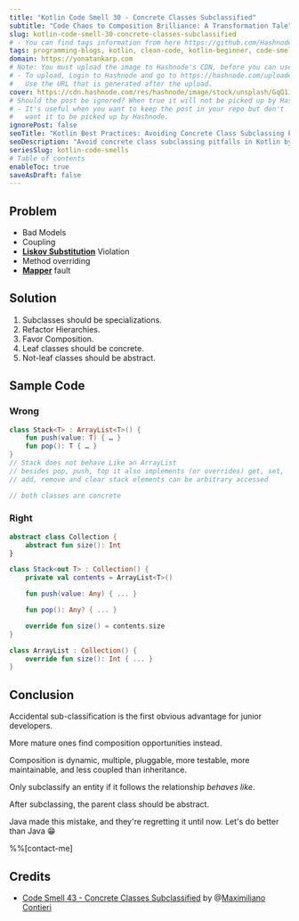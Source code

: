 ```yaml
---
title: "Kotlin Code Smell 30 - Concrete Classes Subclassified"
subtitle: "Code Chaos to Composition Brilliance: A Transformation Tale"
slug: kotlin-code-smell-30-concrete-classes-subclassified
# - You can find tags information from here https://github.com/Hashnode/support/blob/main/misc/tags.json
tags: programming-blogs, kotlin, clean-code, kotlin-beginner, code-smell-1
domain: https://yonatankarp.com
# Note: You must upload the image to Hashnode's CDN, before you can use it here.
# - To upload, Login to Hashnode and go to https://hashnode.com/uploader
#   Use the URL that is generated after the upload.
cover: https://cdn.hashnode.com/res/hashnode/image/stock/unsplash/GqQ1Jnl0TWQ/upload/a140e90b91e3367277d3cda82a0c44e9.jpeg
# Should the post be ignored? When true it will not be picked up by Hashnode.
# - It's useful when you want to keep the post in your repo but don't
#   want it to be picked up by Hashnode.
ignorePost: false
seoTitle: "Kotlin Best Practices: Avoiding Concrete Class Subclassing Pitfalls"
seoDescription: "Avoid concrete class subclassing pitfalls in Kotlin by mastering best practices, using composition, and understanding the Liskov Substitution Principle."
seriesSlug: kotlin-code-smells
# Table of contents
enableToc: true
saveAsDraft: false
---
```


## Problem

* Bad Models
* Coupling
* [**Liskov Substitution**](https://en.wikipedia.org/wiki/Liskov_substitution_principle) Violation
* Method overriding
* [**Mapper**](https://maximilianocontieri.com/what-is-wrong-with-software) fault

## Solution

1. Subclasses should be specializations.
2. Refactor Hierarchies.
3. Favor Composition.
4. Leaf classes should be concrete.
5. Not-leaf classes should be abstract.

## Sample Code

### Wrong

```kotlin
class Stack<T> : ArrayList<T>() {
    fun push(value: T) { … }
    fun pop(): T { … }
}
// Stack does not behave Like an ArrayList
// besides pop, push, top it also implements (or overrides) get, set,
// add, remove and clear stack elements can be arbitrary accessed

// both classes are concrete
```

### Right

```kotlin
abstract class Collection {
    abstract fun size(): Int
}

class Stack<out T> : Collection() {
    private val contents = ArrayList<T>()

    fun push(value: Any) { ... }

    fun pop(): Any? { ... }

    override fun size() = contents.size
}

class ArrayList : Collection() {
    override fun size(): Int { ... }
}
```

## Conclusion

Accidental sub-classification is the first obvious advantage for junior developers.

More mature ones find composition opportunities instead.

Composition is dynamic, multiple, pluggable, more testable, more maintainable, and less coupled than inheritance.

Only subclassify an entity if it follows the relationship *behaves like*.

After subclassing, the parent class should be abstract.

Java made this mistake, and they're regretting it until now. Let's do better than Java 😁

%%[contact-me]

## Credits

* [Code Smell 43 - Concrete Classes Subclassified](https://maximilianocontieri.com/code-smell-43-concrete-classes-subclassified) by @[Maximiliano Contieri](@mcsee)
